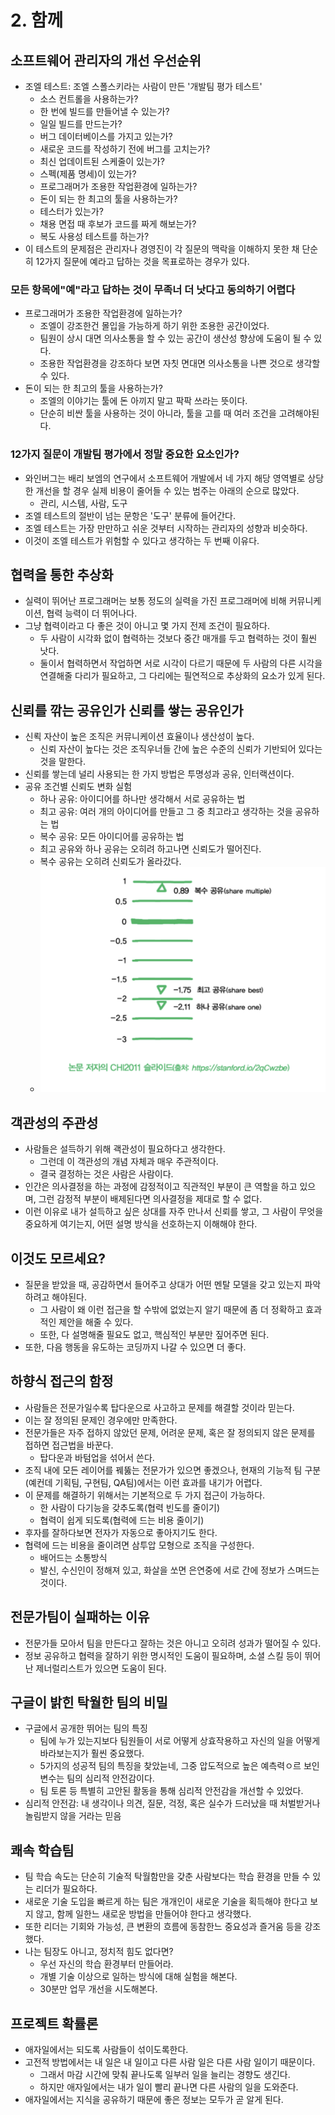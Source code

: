# 2. 함께

## 소프트웨어 관리자의 개선 우선순위

- 조엘 테스트: 조엘 스폴스키라는 사람이 만든 '개발팀 평가 테스트'
	- 소스 컨트롤을 사용하는가?
	- 한 번에 빌드를 만들어낼 수 있는가?
	- 일일 빌드를 만드는가?
	- 버그 데이터베이스를 가지고 있는가?
	- 새로운 코드를 작성하기 전에 버그를 고치는가?
	- 최신 업데이트된 스케줄이 있는가?
	- 스펙(제품 명세)이 있는가?
	- 프로그래머가 조용한 작업환경에 일하는가?
	- 돈이 되는 한 최고의 툴을 사용하는가?
	- 테스터가 있는가?
	- 채용 면접 때 후보가 코드를 짜게 해보는가?
	- 복도 사용성 테스트를 하는가?
- 이 테스트의 문제점은 관리자나 경영진이 각 질문의 맥락을 이해하지 못한 채 단순히 12가지 질문에 예라고 답하는 것을 목표로하는 경우가 있다.

### 모든 항목에"예"라고 답하는 것이 무족너 더 낫다고 동의하기 어렵다

- 프로그래머가 조용한 작업환경에 일하는가?
	- 조엘이 강조한건 몰입을 가능하게 하기 위한 조용한 공간이었다.
	- 팀원이 상시 대면 의사소통을 할 수 있는 공간이 생산성 향상에 도움이 될 수 있다.
	- 조용한 작업환경을 강조하다 보면 자칫 면대면 의사소통을 나쁜 것으로 생각할 수 있다.
- 돈이 되는 한 최고의 툴을 사용하는가?
	- 조엘의 이야기는 툴에 돈 아끼지 말고 팍팍 쓰라는 뜻이다.
	- 단순히 비싼 툴을 사용하는 것이 아니라, 툴을 고를 때 여러 조건을 고려해야된다.

### 12가지 질문이 개발팀 평가에서 정말 중요한 요소인가?

- 와인버그는 배리 보엠의 연구에서 소프트웨어 개발에서 네 가지 해당 영역별로 상당한 개선을 할 경우 실제 비용이 줄어들 수 있는 범주는 아래의 순으로 많았다.
	- 관리, 시스템, 사람, 도구 
- 조엘 테스트의 절반이 넘는 문항은 '도구' 분류에 들어간다.
- 조엘 테스트는 가장 만만하고 쉬운 것부터 시작하는 관리자의 성향과 비슷하다.
- 이것이 조엘 테스트가 위험할 수 있다고 생각하는 두 번째 이유다.

## 협력을 통한 추상화

- 실력이 뛰어난 프로그래머는 보통 정도의 실력을 가진 프로그래머에 비해 커뮤니케이션, 협력 능력이 더 뛰어나다.
- 그냥 협력이라고 다 좋은 것이 아니고 몇 가지 전제 조건이 필요하다.
	- 두 사람이 시각화 없이 협력하는 것보다 중간 매개를 두고 협력하는 것이 훨씬 낫다.
	- 둘이서 협력하면서 작업하면 서로 시각이 다르기 때문에 두 사람의 다른 시각을 연결해줄 다리가 필요하고, 그 다리에는 필연적으로 추상화의 요소가 있게 된다.


## 신뢰를 깎는 공유인가 신뢰를 쌓는 공유인가

- 신뢱 자산이 높은 조직은 커뮤니케이션 효율이나 생산성이 높다.
	- 신뢰 자산이 높다는 것은 조직우너들 간에 높은 수준의 신뢰가 기반되어 있다는 것을 말한다.
- 신뢰를 쌓는데 널리 사용되는 한 가지 방법은 투명성과 공유, 인터랙션이다.
- 공유 조건별 신뢰도 변화 실험
	- 하나 공유: 아이디어를 하나만 생각해서 서로 공유하는 법
	- 최고 공유: 여러 개의 아이디어를 만들고 그 중 최고라고 생각하는 것을 공유하는 법
	- 복수 공유: 모든 아이디어를 공유하는 법
	- 최고 공유와 하나 공유는 오히려 하고나면 신뢰도가 떨어진다.
	- 복수 공유는 오히려 신뢰도가 올라갔다.
	- ![](assets/Pasted%20image%2020240120035149.png)

## 객관성의 주관성

- 사람들은 설득하기 위해 괙관성이 필요하다고 생각한다.
	- 그런데 이 객관성의 개념 자체과 매우 주관적이다.
	- 결국 결정하는 것은 사람은 사람이다.
- 인간은 의사결정을 하는 과정에 감정적이고 직관적인 부분이 큰 역할을 하고 있으며, 그런 감정적 부분이 배제된다면 의사결정을 제대로 할 수 없다.
- 이런 이유로 내가 설득하고 싶은 상대를 자주 만나서 신뢰를 쌓고, 그 사람이 무엇을 중요하게 여기는지, 어떤 설명 방식을 선호하는지 이해해야 한다.

## 이것도 모르세요?

- 질문을 받았을 때, 공감하면서 들어주고 상대가 어떤 멘탈 모델을 갖고 있는지 파악하려고 해야된다.
	- 그 사람이 왜 이런 접근을 할 수밖에 없었는지 알기 때문에 좀 더 정확하고 효과적인 제안을 해줄 수 있다.
	- 또한, 다 설명해줄 필요도 없고, 핵심적인 부분만 짚어주면 된다.
- 또한, 다음 행동을 유도하는 코딩까지 나갈 수 있으면 더 좋다.

## 하향식 접근의 함정

- 사람들은 전문가일수록 탑다운으로 사고하고 문제를 해결할 것이라 믿는다.
- 이는 잘 정의된 문제인 경우에만 만족한다.
- 전문가들은 자주 접하지 않았던 문제, 어려운 문제, 혹은 잘 정의되지 않은 문제를 접하면 접근법을 바꾼다.
	- 탑다운과 바텀업을 섞어서 쓴다.
- 조직 내에 모든 레이어를 꿰뚫는 전문가가 있으면 좋겠으나, 현재의 기능적 팀 구분(예컨데 기획팀, 구현팀, QA팀)에서는 이런 효과를 내기가 어렵다.
- 이 문제를 해결하기 위해서는 기본적으로 두 가지 접근이 가능하다.
	- 한 사람이 다기능을 갖추도록(협력 빈도를 줄이기)
	- 협력이 쉽게 되도록(협력에 드는 비용 줄이기)
- 후자를 잘하다보면 전자가 자동으로 좋아지기도 한다.
- 협력에 드는 비용을 줄이려면 삼투압 모형으로 조직을 구성한다.
	- 배어드는 소통방식
	- 발신, 수신인이 정해져 있고, 화살을 쏘면 은연중에 서로 간에 정보가 스며드는 것이다.

## 전문가팀이 실패하는 이유

- 전문가들 모아서 팀을 만든다고 잘하는 것은 아니고 오히려 성과가 떨어질 수 있다.
- 정보 공유하고 협력을 잘하기 위한 명시적인 도움이 필요하며, 소셜 스킬 등이 뛰어난 제너럴리스트가 있으면 도움이 된다.

## 구글이 밝힌 탁월한 팀의 비밀

- 구글에서 공개한 뛰어는 팀의 특징
	- 팀에 누가 있는지보다 팀원들이 서로 어떻게 상효작용하고 자신의 일을 어떻게 바라보는지가 훨씬 중요했다.
	- 5가지의 성공적 팀의 특징을 찾았늗네, 그중 압도적으로 높은 예측력ㅇ르 보인 변수는 팀의 심리적 안전감이다.
	- 팀 토론 등 특별히 고안된 활동을 통해 심리적 안전감을 개선할 수 있었다.
- 심리적 안전감: 내 생각이나 의견, 질문, 걱정, 혹은 실수가 드러났을 때 처벌받거나 놀림받지 않을 거라는 믿음

## 쾌속 학습팀

- 팀 학습 속도는 단순히 기술적 탁월함만을 갖춘 사람보다는 학습 환경을 만들 수 있는 리더가 필요하다.
- 새로운 기술 도입을 빠르게 하는 팀은 개개인이 새로운 기술을 획득해야 한다고 보지 않고, 함께 일한느 새로운 방법을 만들어야 한다고 생각했다.
- 또한 리더는 기회와 가능성, 큰 변환의 흐름에 동참한느 중요성과 즐거움 등을 강조했다.
- 나는 팀장도 아니고, 정치적 힘도 없다면?
	- 우선 자신의 학습 환경부터 만들어라.
	- 개별 기술 이상으로 일하는 방식에 대해 실험을 해본다.
	- 30분만 업무 개선을 시도해본다.

## 프로젝트 확률론

- 애자일에서는 되도록 사람들이 섞이도록한다.
- 고전적 방법에서는 내 일은 내 일이고 다른 사람 일은 다른 사람 일이기 때문이다.
	- 그래서 마감 시간에 맞춰 끝나도록 일부러 일을 늘리는 경향도 생긴다.
	- 하지만 애자일에서는 내가 일이 빨리 끝나면 다른 사람의 일을 도와준다.
- 애자일에서는 지식을 공유하기 때문에 좋은 정보는 모두가 곧 알게 된다.
